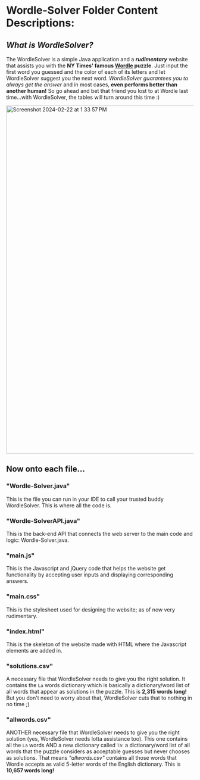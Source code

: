 # Wordle-Solver Folder Content Descriptions:


## _What is WordleSolver?_
The WordleSolver is a simple Java application and a _**rudimentary**_ website that assists you with the **NY Times' famous [Wordle](https://www.nytimes.com/games/wordle/index.html) puzzle**. Just input the first word
you guessed and the color of each of its letters and let WordleSolver suggest you the next word. _WordleSolver guarantees you to always get the answer_ and in most cases, **even 
performs better than another human!** So go ahead and bet that friend you lost to at Wordle last time...with WordleSolver, the tables will turn around this time :)

<img width="935" alt="Screenshot 2024-02-22 at 1 33 57 PM" src="https://github.com/aryasalian/MyProjects/assets/138736627/891febb1-41e5-4856-bb03-52404b8095c7">

## Now onto each file...

### "Wordle-Solver.java"
This is the file you can run in your IDE to call your trusted buddy WordleSolver. This is where all the code is.

### "Wordle-SolverAPI.java"
This is the back-end API that connects the web server to the main code and logic: Wordle-Solver.java.

### "main.js"
This is the Javascript and jQuery code that helps the website get functionality by accepting user inputs and displaying corresponding answers.

### "main.css"
This is the stylesheet used for designing the website; as of now very rudimentary.

### "index.html"
This is the skeleton of the website made with HTML where the Javascript elements are added in.

### "solutions.csv"
A necessary file that WordleSolver needs to give you the right solution. It contains the `La` words dictionary which is basically a dictionary/word list of all words that appear as 
solutions in the puzzle. This is **2,315 words long!** But you don't need to worry about that, WordleSolver cuts that to nothing in no time ;)

### "allwords.csv"
ANOTHER necessary file that WordleSolver needs to give you the right solution (yes, WordleSolver needs lotta assistance too). This one contains all the `La` words AND a new dictionary
called `Ta`: a dictionary/word list of all words that the puzzle considers as acceptable guesses but never chooses as solutions. That means _"allwords.csv"_ contains all those words that
Wordle accepts as valid 5-letter words of the English dictionary. This is **10,657 words long!**


